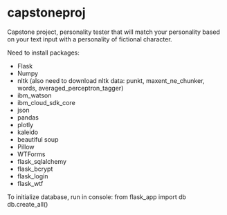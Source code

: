 # capstoneproj
Capstone project, personality tester that will match your personality based on your text input with a personality of fictional character.

Need to install packages:
* Flask
* Numpy
* nltk (also need to download nltk data: punkt, maxent_ne_chunker, words, averaged_perceptron_tagger)
* ibm_watson
* ibm_cloud_sdk_core
* json
* pandas
* plotly
* kaleido
* beautiful soup
* Pillow
* WTForms
* flask_sqlalchemy
* flask_bcrypt
* flask_login
* flask_wtf

To initialize database, run in console:
from flask_app import db
db.create_all()